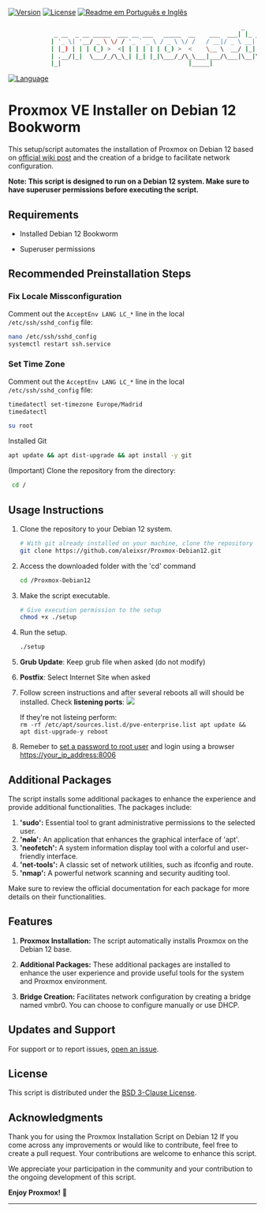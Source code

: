 [![Version](https://img.shields.io/badge/Version-1.0.1-red.svg)](version) [![License](https://img.shields.io/badge/License-BSD--Clause_3-green.svg)](LICENSE) [![Readme em Português e Inglês](https://img.shields.io/badge/README-en%2Fpt--br-blue)](#)

```bash
                                                                  _               
             _ __  _ __ _____  ___ __ ___   _____  __    ___  ___| |_ _   _ _ __  
            | '_ \| '__/ _ \ \/ / '_ ` _ \ / _ \ \/ /   / __|/ _ \ __| | | | '_ \ 
            | |_) | | | (_) >  <| | | | | | (_) >  <    \__ \  __/ |_| |_| | |_) |
            | .__/|_|  \___/_/\_\_| |_| |_|\___/_/\_\___|___/\___|\__|\__,_| .__/ 
            |_|                                    |_____|                 |_|     v1.0.1  
```

[![Language](https://img.shields.io/badge/🌎-English:-blue)](#)

# Proxmox VE Installer on Debian 12 Bookworm

This setup/script automates the installation of Proxmox on Debian 12 based on [official wiki post](https://pve.proxmox.com/wiki/Install_Proxmox_VE_on_Debian_12_Bookworm) and the creation of a bridge to facilitate network configuration.

**Note: This script is designed to run on a Debian 12 system. Make sure to have superuser permissions before executing the script.**

## Requirements

- Installed Debian 12 Bookworm

- Superuser permissions

## Recommended Preinstallation Steps

### Fix Locale Missconfiguration

Comment out the `AcceptEnv LANG LC_*` line in the local `/etc/ssh/sshd_config` file:

```bash
nano /etc/ssh/sshd_config
systemctl restart ssh.service
```



### Set Time Zone

Comment out the `AcceptEnv LANG LC_*` line in the local `/etc/ssh/sshd_config` file:

```bash
timedatectl set-timezone Europe/Madrid
timedatectl
```





```bash
su root
```

Installed Git

```bash
apt update && apt dist-upgrade && apt install -y git
```

(Important) Clone the repository from the directory:

```bash
 cd /
```

## Usage Instructions

1. Clone the repository to your Debian 12 system.
   
   ```bash
   # With git already installed on your machine, clone the repository
   git clone https://github.com/aleixsr/Proxmox-Debian12.git
   ```

2. Access the downloaded folder with the 'cd' command
   
   ```bash
   cd /Proxmox-Debian12
   ```

3. Make the script executable.
   
   ```bash
   # Give execution permission to the setup
   chmod +x ./setup
   ```

4. Run the setup.
   
   ```bash
   ./setup
   ```

5. **Grub Update**: Keep grub file when asked (do not modify)

6. **Postfix**: Select Internet Site when asked

7. Follow screen instructions and after several reboots all will should be installed. Check **listening ports**:
   ![](/Users/asola/Library/Application%20Support/marktext/images/2024-07-19-13-27-32-image.png)
   
   If they're not listeing perform:   
   `rm -rf /etc/apt/sources.list.d/pve-enterprise.list
   apt update && apt dist-upgrade-y
   reboot`

8. Remeber to <u>set a password to root user</u> and login using a browser [https://your_ip_address:8006]()

## Additional Packages

The script installs some additional packages to enhance the experience and provide additional functionalities. The packages include:

1. **'sudo':** Essential tool to grant administrative permissions to the selected user.
2. **'~~nala~~':** An application that enhances the graphical interface of 'apt'.
3. **'neofetch':** A system information display tool with a colorful and user-friendly interface.
4. **'net-tools':** A classic set of network utilities, such as ifconfig and route.
5. **'nmap':** A powerful network scanning and security auditing tool.

Make sure to review the official documentation for each package for more details on their functionalities.

## Features

1. **Proxmox Installation:** The script automatically installs Proxmox on the Debian 12 base.

2. **Additional Packages:** These additional packages are installed to enhance the user experience and provide useful tools for the system and Proxmox environment.

3. **Bridge Creation:** Facilitates network configuration by creating a bridge named vmbr0. You can choose to configure manually or use DHCP.

## Updates and Support

For support or to report issues, [ open an issue](https://github.com/mathewalves/Proxmox-Debian12/issues).

## License

This script is distributed under the [BSD 3-Clause License](https://opensource.org/licenses/BSD-3-Clause).

## Acknowledgments

Thank you for using the Proxmox Installation Script on Debian 12
If you come across any improvements or would like to contribute, feel free to create a pull request. Your contributions are welcome to enhance this script.

We appreciate your participation in the community and your contribution to the ongoing development of this script.

**Enjoy Proxmox!** 🚀

---